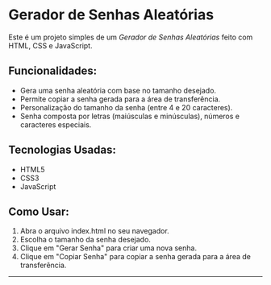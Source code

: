 # Gerador de Senhas Aleatórias

Este é um projeto simples de um *Gerador de Senhas Aleatórias* feito com HTML, CSS e JavaScript.

## Funcionalidades:
- Gera uma senha aleatória com base no tamanho desejado.
- Permite copiar a senha gerada para a área de transferência.
- Personalização do tamanho da senha (entre 4 e 20 caracteres).
- Senha composta por letras (maiúsculas e minúsculas), números e caracteres especiais.

## Tecnologias Usadas:
- HTML5
- CSS3
- JavaScript

## Como Usar:
1. Abra o arquivo index.html no seu navegador.
2. Escolha o tamanho da senha desejado.
3. Clique em "Gerar Senha" para criar uma nova senha.
4. Clique em "Copiar Senha" para copiar a senha gerada para a área de transferência.

---


